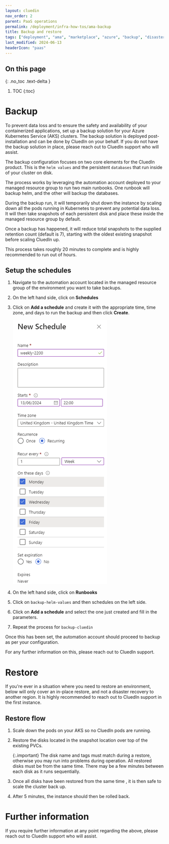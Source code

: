 ```yaml
---
layout: cluedin
nav_order: 2
parent: PaaS operations
permalink: /deployment/infra-how-tos/ama-backup
title: Backup and restore
tags: ["deployment", "ama", "marketplace", "azure", "backup", "disaster recovery", "DR"]
last_modified: 2024-06-13
headerIcon: "paas"
---
```


## On this page
{: .no_toc .text-delta }
1. TOC
{:toc}

# Backup
To prevent data loss and to ensure the safety and availability of your containerized applications, set up a backup solution for your Azure Kubernetes Service (AKS) clusters. The backup solution is deployed post-installation and can be done by CluedIn on your behalf. If you do not have the backup solution in place, please reach out to CluedIn support who will assist.

The backup configuration focuses on two core elements for the CluedIn product. This is the `helm values` and the persistent `databases` that run inside of your cluster on disk.

The process works by leveraging the automation account deployed to your managed resource group to run two main runbooks. One runbook will backup helm, and the other will backup the databases.

During the backup run, it will temporarily shut down the instance by scaling down all the pods running in Kubernetes to prevent any potential data loss. It will then take snapshots of each persistent disk and place these inside the managed resource group by default.

Once a backup has happened, it will reduce total snapshots to the supplied retention count (default is 7), starting with the oldest existing snapshot before scaling CluedIn up.

This process takes roughly 20 minutes to complete and is highly recommended to run out of hours.

## Setup the schedules
1. Navigate to the automation account located in the managed resource group of the environment you want to take backups. 
1. On the left hand side, click on **Schedules**
1. Click on **Add a schedule** and create it with the appropriate time, time zone, and days to run the backup and then click **Create**.

   ![backup-schedule](../../assets/images/ama/howtos/backup-schedule.png)

1. On the left hand side, click on **Runbooks**
1. Click on `backup-helm-values` and then schedules on the left side.
1. Click on **Add a schedule** and select the one just created and fill in the parameters.
1. Repeat the process for `backup-cluedin`

Once this has been set, the automation account should proceed to backup as per your configuration.

For any further information on this, please reach out to CluedIn support.

# Restore
If you're ever in a situation where you need to restore an environment, below will only cover an in-place restore, and not a disaster recovery to another region. It is highly recommended to reach out to CluedIn support in the first instance. 

## Restore flow
1. Scale down the pods on your AKS so no CluedIn pods are running.
1. Restore the disks located in the snapshot location over top of the existing PVCs.

   {:.important}
   The disk name and tags must match during a restore, otherwise you may run into problems during operation.
   All restored disks must be from the same time. There may be a few minutes between each disk as it runs sequentially.

1. Once all disks have been restored from the same time , it is then safe to scale the cluster back up.
1. After 5 minutes, the instance should then be rolled back.

# Further information
If you require further information at any point regarding the above, please reach out to CluedIn support who will assist.